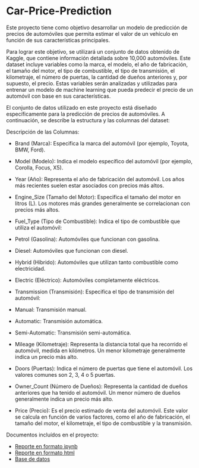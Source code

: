# Car-Price-Prediction

Este proyecto tiene como objetivo desarrollar un modelo de predicción de precios de automóviles que permita estimar el valor de un vehículo en función de sus características principales.

Para lograr este objetivo, se utilizará un conjunto de datos obtenido de Kaggle, que contiene información detallada sobre 10,000 automóviles. Este dataset incluye variables como la marca, el modelo, el año de fabricación, el tamaño del motor, el tipo de combustible, el tipo de transmisión, el kilometraje, el número de puertas, la cantidad de dueños anteriores y, por supuesto, el precio. Estas variables serán analizadas y utilizadas para entrenar un modelo de machine learning que pueda predecir el precio de un automóvil con base en sus características.

El conjunto de datos utilizado en este proyecto está diseñado específicamente para la predicción de precios de automóviles. A continuación, se describe la estructura y las columnas del dataset:

Descripción de las Columnas:

- Brand (Marca): Especifica la marca del automóvil (por ejemplo, Toyota, BMW, Ford).

- Model (Modelo): Indica el modelo específico del automóvil (por ejemplo, Corolla, Focus, X5).

- Year (Año): Representa el año de fabricación del automóvil. Los años más recientes suelen estar asociados con precios más altos.

- Engine_Size (Tamaño del Motor): Especifica el tamaño del motor en litros (L). Los motores más grandes generalmente se correlacionan con precios más altos.

- Fuel_Type (Tipo de Combustible): Indica el tipo de combustible que utiliza el automóvil:

- Petrol (Gasolina): Automóviles que funcionan con gasolina.

- Diesel: Automóviles que funcionan con diesel.

- Hybrid (Híbrido): Automóviles que utilizan tanto combustible como electricidad.

- Electric (Eléctrico): Automóviles completamente eléctricos.

- Transmission (Transmisión): Especifica el tipo de transmisión del automóvil:

- Manual: Transmisión manual.

- Automatic: Transmisión automática.

- Semi-Automatic: Transmisión semi-automática.

- Mileage (Kilometraje): Representa la distancia total que ha recorrido el automóvil, medida en kilómetros. Un menor kilometraje generalmente indica un precio más alto.

- Doors (Puertas): Indica el número de puertas que tiene el automóvil. Los valores comunes son 2, 3, 4 o 5 puertas.

- Owner_Count (Número de Dueños): Representa la cantidad de dueños anteriores que ha tenido el automóvil. Un menor número de dueños generalmente indica un precio más alto.

- Price (Precio): Es el precio estimado de venta del automóvil. Este valor se calcula en función de varios factores, como el año de fabricación, el tamaño del motor, el kilometraje, el tipo de combustible y la transmisión.

Documentos incluídos en el proyecto:
- [Reporte en formato ipynb](./Car_Price_Prediction.ipynb)
- [Reporte en formato html](./Car_Price_Prediction.html)
- [Base de datos](./car_price_dataset.csv)
